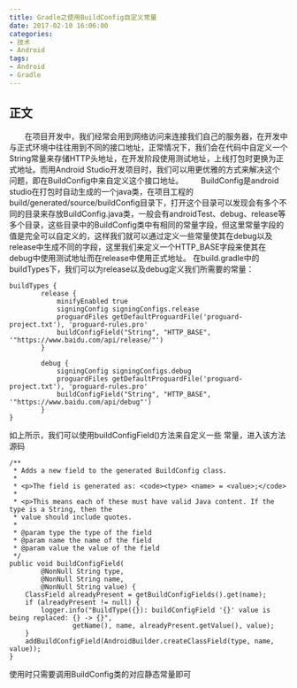 ```yaml
---
title: Gradle之使用BuildConfig自定义常量
date: 2017-02-10 16:06:00
categories:
- 技术
- Android
tags: 
- Android
- Gradle
---
```

## 正文
&#8195;&#8195;在项目开发中，我们经常会用到网络访问来连接我们自己的服务器，在开发中与正式环境中往往用到不同的接口地址，正常情况下，我们会在代码中自定义一个String常量来存储HTTP头地址，在开发阶段使用测试地址，上线打包时更换为正式地址。而用Android Studio开发项目时，我们可以用更优雅的方式来解决这个问题，即在BuildConfig中来自定义这个接口地址。
&#8195;&#8195;BuildConfig是android studio在打包时自动生成的一个java类，在项目工程的build/generated/source/buildConfig目录下，打开这个目录可以发现会有多个不同的目录来存放BuildConfig.java类，一般会有androidTest、debug、release等多个目录，这些目录中的BuildConfig类中有相同的常量字段，但这里常量字段的值是完全可以自定义的，这样我们就可以通过定义一些常量使其在debug以及release中生成不同的字段，这里我们来定义一个HTTP_BASE字段来使其在debug中使用测试地址而在release中使用正式地址。
在build.gradle中的buildTypes下，我们可以为release以及debug定义我们所需要的常量：
```
buildTypes {  
        release {  
            minifyEnabled true  
            signingConfig signingConfigs.release  
            proguardFiles getDefaultProguardFile('proguard-project.txt'), 'proguard-rules.pro'  
            buildConfigField("String", "HTTP_BASE", '"https://www.baidu.com/api/release/"')  
        }  
  
        debug {  
            signingConfig signingConfigs.debug  
            proguardFiles getDefaultProguardFile('proguard-project.txt'), 'proguard-rules.pro'  
            buildConfigField("String", "HTTP_BASE", '"https://www.baidu.com/api/debug"')  
        }  
}  
```
如上所示，我们可以使用buildConfigField()方法来自定义一些 常量，进入该方法源码
```
/** 
 * Adds a new field to the generated BuildConfig class. 
 * 
 * <p>The field is generated as: <code><type> <name> = <value>;</code> 
 * 
 * <p>This means each of these must have valid Java content. If the type is a String, then the 
 * value should include quotes. 
 * 
 * @param type the type of the field 
 * @param name the name of the field 
 * @param value the value of the field 
 */  
public void buildConfigField(  
        @NonNull String type,  
        @NonNull String name,  
        @NonNull String value) {  
    ClassField alreadyPresent = getBuildConfigFields().get(name);  
    if (alreadyPresent != null) {  
        logger.info("BuildType({}): buildConfigField '{}' value is being replaced: {} -> {}",  
                getName(), name, alreadyPresent.getValue(), value);  
    }  
    addBuildConfigField(AndroidBuilder.createClassField(type, name, value));  
}  
```
使用时只需要调用BuildConfig类的对应静态常量即可